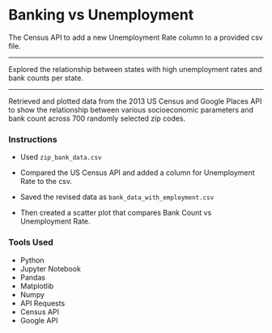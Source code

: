 # Banking vs Unemployment

The Census API to add a new Unemployment Rate column to a provided csv file.

---

Explored the relationship between states with high unemployment rates and bank counts per state.

---

Retrieved and plotted data from the 2013 US Census and Google Places API to show the relationship between various socioeconomic parameters and bank count across 700 randomly selected zip codes. 

### Instructions

* Used `zip_bank_data.csv`

* Compared the US Census API and added a column for Unemployment Rate to the csv.

* Saved the revised data as `bank_data_with_employment.csv`

* Then created a scatter plot that compares Bank Count vs Unemployment Rate.

### Tools Used
* Python
* Jupyter Notebook
* Pandas
* Matplotlib
* Numpy
* API Requests
* Census API
* Google API
